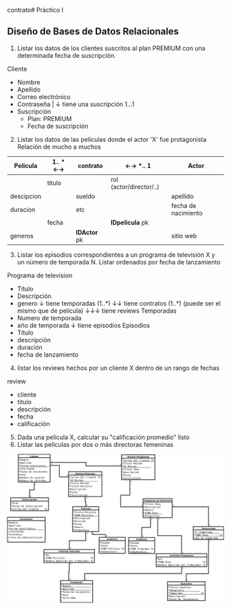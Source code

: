 contrato# Práctico I
## Diseño de Bases de Datos Relacionales


1. Listar los datos de los clientes suscritos al plan PREMIUM con una determinada fecha de suscripción.

Cliente
- Nombre
- Apellido
- Correo electrónico
- Contraseña
 |
↓ tiene una suscripción 1...1
- Suscripción
	- Plan: PREMIUM
	- Fecha de suscripción


2. Listar los datos de las películas donde el actor 'X' fue protagonista
Relación de mucho a muchos

| Pelicula  | 1.. \* ←→ | contrato |   ←→ \*.. 1 |  Actor |
| ------- | ---| ----| ---| ---| 
		| titulo | | rol (actor/director/..) || nombre |
| descipcion  | |  sueldo | | apellido |
| duracion     | | etc |  | fecha de nacimiento |
	| fecha          ||  **IDpelicula** pk | | sexo | 
| generos      ||   **IDActor** pk| |sitio web |

3. Listar los episodios correspondientes a un programa de televisión X y un número de temporada N. Listar ordenados por fecha de lanzamiento

Programa de television
- Título
- Descripción
- genero
↓ tiene temporadas (1..\*) ↓↓ tiene contratos (1..\*)  (puede ser el mismo que de película) ↓↓↓ tiene reviews
Temporadas
- Numero de temporada
- año de temporada
↓ tiene episodios
Episodios
- Título
- descripción
- duración
- fecha de lanzamiento

4. listar los reviews hechos por un cliente X dentro de un rango de fechas

review
- cliente
- titulo
- descripción
- fecha
- calificación

5.  Dada una película X, calcular su "calificación promedio" listo
6. Listar las películas por dos o más directoras femeninas

![Base de datos](Diagram-practico1.png)